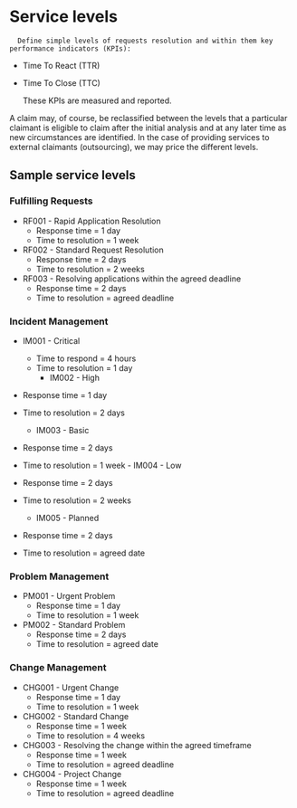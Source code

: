 # Service levels
      Define simple levels of requests resolution and within them key performance indicators (KPIs):         
- Time To React (TTR)
- Time To Close (TTC)

     These KPIs are measured and reported.  
     
A claim may, of course, be reclassified between the levels that a particular claimant is eligible to claim after the initial analysis and at any later time as new circumstances are identified. In the case of providing services to external claimants (outsourcing), we may price the different levels.
     
## Sample service levels
      
### Fulfilling Requests

- RF001 - Rapid Application Resolution
    - Response time = 1 day
    - Time to resolution = 1 week
- RF002 - Standard Request Resolution
    - Response time = 2 days
    - Time to resolution = 2 weeks
- RF003 - Resolving applications within the agreed deadline
    - Response time = 2 days
    - Time to resolution = agreed deadline

### Incident Management

- IM001 - Critical

     - Time to respond = 4 hours
     - Time to resolution = 1 day
         - IM002 - High
- Response time = 1 day
- Time to resolution = 2 days
     - IM003 - Basic
- Response time = 2 days
- Time to resolution = 1 week
      - IM004 - Low
- Response time = 2 days
- Time to resolution = 2 weeks
     - IM005 - Planned
- Response time = 2 days
- Time to resolution = agreed date
          
### Problem Management

- PM001 - Urgent Problem
    - Response time = 1 day
    - Time to resolution = 1 week
- PM002 - Standard Problem
    - Response time = 2 days
    - Time to resolution = agreed date

### Change Management

- CHG001 - Urgent Change
    - Response time = 1 day
    - Time to resolution = 1 week
- CHG002 - Standard Change
    - Response time = 1 week
    - Time to resolution = 4 weeks
- CHG003 - Resolving the change within the agreed timeframe
    - Response time = 1 week
    - Time to resolution = agreed deadline
- CHG004 - Project Change
    - Response time = 1 week
    - Time to resolution = agreed deadline
